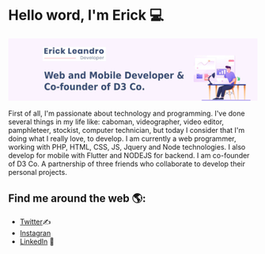 # Hello word, I'm Erick ‍💻


<img src="https://raw.githubusercontent.com/jerickleandro/jerickleandro/master/gh-header-image.jpg" alt="banner that says Erick Leandro - Developer Web and mobile">

First of all, I'm passionate about technology and programming. I've done several things in my life like: caboman, videographer, video editor, pamphleteer, stockist, computer technician, but today I consider that I'm doing what I really love, to develop.
I am currently a web programmer, working with PHP, HTML, CSS, JS, Jquery and Node technologies. I also develop for mobile with Flutter and NODEJS for backend.
I am co-founder of D3 Co. A partnership of three friends who collaborate to develop their personal projects.
## Find me around the web 🌎:

- <a href="https://www.twitter.com/erick_enda">Twitter</a>✍
- <a href="https://www.instagram.com/j_erickleandro/"> Instagran</a>
- <a href="https://www.linkedin.com/in/erick-leandro-25aa9952/">LinkedIn</a> 💼

